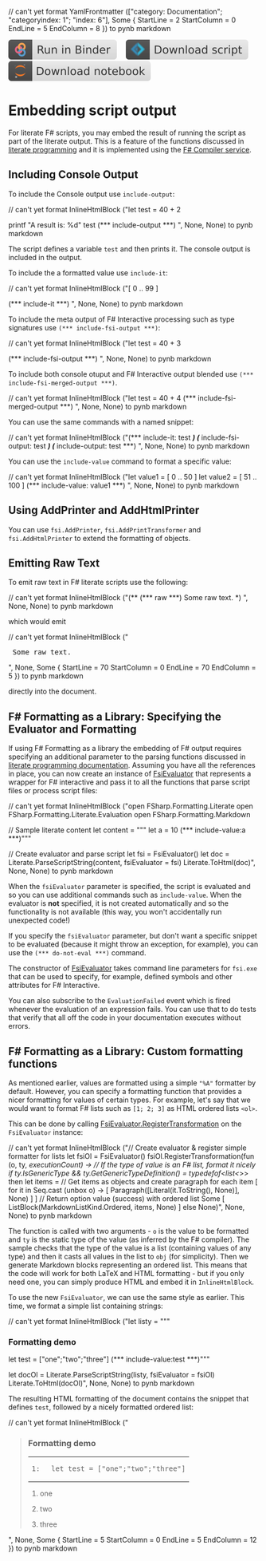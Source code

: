 // can't yet format YamlFrontmatter (["category: Documentation"; "categoryindex: 1"; "index: 6"], Some { StartLine = 2 StartColumn = 0 EndLine = 5 EndColumn = 8 }) to pynb markdown

[![Binder](img/badge-binder.svg)](https://mybinder.org/v2/gh/fsprojects/fsharp.formatting/master?filepath=evaluation.ipynb)&emsp;
[![Script](img/badge-script.svg)](https://fsprojects.github.io/FSharp.Formatting//evaluation.fsx)&emsp;
[![Notebook](img/badge-notebook.svg)](https://fsprojects.github.io/FSharp.Formatting//evaluation.ipynb)

# Embedding script output

For literate F# scripts, you may embed the result of running the script as part of the literate output.
This is a feature of the functions discussed in [literate programming](literate.html) and
it is implemented using the [F# Compiler service](http://fsharp.github.io/FSharp.Compiler.Service/).

## Including Console Output

To include the Console output use `include-output`:

// can't yet format InlineHtmlBlock ("let test = 40 + 2

printf "A result is: %d" test
(*** include-output ***)
", None, None) to pynb markdown

The script defines a variable `test` and then prints it. The console output is included
in the output.

To include the a formatted value use `include-it`:

// can't yet format InlineHtmlBlock ("[ 0 .. 99 ]

(*** include-it ***)
", None, None) to pynb markdown

To include the meta output of F# Interactive processing such as type signatures use `(*** include-fsi-output ***)`:

// can't yet format InlineHtmlBlock ("let test = 40 + 3

(*** include-fsi-output ***)
", None, None) to pynb markdown

To include both console otuput and F# Interactive output blended use `(*** include-fsi-merged-output ***)`.

// can't yet format InlineHtmlBlock ("let test = 40 + 4
(*** include-fsi-merged-output ***)
", None, None) to pynb markdown

You can use the same commands with a named snippet:

// can't yet format InlineHtmlBlock ("(*** include-it: test ***)
(*** include-fsi-output: test ***)
(*** include-output: test ***)
", None, None) to pynb markdown

You can use the `include-value` command to format a specific value:

// can't yet format InlineHtmlBlock ("let value1 = [ 0 .. 50 ]
let value2 = [ 51 .. 100 ]
(*** include-value: value1 ***)
", None, None) to pynb markdown

## Using AddPrinter and AddHtmlPrinter

You can use `fsi.AddPrinter`, `fsi.AddPrintTransformer` and `fsi.AddHtmlPrinter` to extend the formatting of objects.

## Emitting Raw Text

To emit raw text in F# literate scripts use the following:

// can't yet format InlineHtmlBlock ("(**
	(*** raw ***)
	Some raw text.
*)
", None, None) to pynb markdown

which would emit

// can't yet format InlineHtmlBlock ("<pre>
Some raw text.
</pre>", None, Some { StartLine = 70 StartColumn = 0 EndLine = 70 EndColumn = 5 }) to pynb markdown

directly into the document.

## F# Formatting as a Library:  Specifying the Evaluator and Formatting

If using F# Formatting as a library the embedding of F# output requires specifying an additional parameter to the
parsing functions discussed in [literate programming documentation](literate.html).
Assuming you have all the references in place, you can now create an instance of
[FsiEvaluator](https://fsprojects.github.io/FSharp.Formatting/reference/fsharp-formatting-literate-evaluation-fsievaluator.html) that represents a wrapper for F# interactive and pass it to all the
functions that parse script files or process script files:

// can't yet format InlineHtmlBlock ("open FSharp.Formatting.Literate
open FSharp.Formatting.Literate.Evaluation
open FSharp.Formatting.Markdown

// Sample literate content
let content = """
let a = 10
(*** include-value:a ***)"""

// Create evaluator and parse script
let fsi = FsiEvaluator()
let doc = Literate.ParseScriptString(content, fsiEvaluator = fsi)
Literate.ToHtml(doc)", None, None) to pynb markdown

When the `fsiEvaluator` parameter is specified, the script is evaluated and so you
can use additional commands such as `include-value`. When the evaluator is **not** specified,
it is not created automatically and so the functionality is not available (this way,
you won't accidentally run unexpected code!)

If you specify the `fsiEvaluator` parameter, but don't want a specific snippet to be evaluated
(because it might throw an exception, for example), you can use the `(*** do-not-eval ***)`
command.

The constructor of [FsiEvaluator](https://fsprojects.github.io/FSharp.Formatting/reference/fsharp-formatting-literate-evaluation-fsievaluator.html) takes command line parameters for `fsi.exe` that can
be used to specify, for example, defined symbols and other attributes for F# Interactive.

You can also subscribe to the `EvaluationFailed` event which is fired whenever the evaluation
of an expression fails. You can use that to do tests that verify that all off the code in your
documentation executes without errors.

## F# Formatting as a Library: Custom formatting functions

As mentioned earlier, values are formatted using a simple `"%A"` formatter by default.
However, you can specify a formatting function that provides a nicer formatting for values
of certain types. For example, let's say that we would want to format F# lists such as
`[1; 2; 3]` as HTML ordered lists `<ol>`.

This can be done by calling [FsiEvaluator.RegisterTransformation](https://fsprojects.github.io/FSharp.Formatting/reference/fsharp-formatting-literate-evaluation-fsievaluator.html) on the `FsiEvaluator` instance:

// can't yet format InlineHtmlBlock ("// Create evaluator & register simple formatter for lists
let fsiOl = FsiEvaluator()
fsiOl.RegisterTransformation(fun (o, ty, _executionCount) ->
  // If the type of value is an F# list, format it nicely
  if ty.IsGenericType && ty.GetGenericTypeDefinition() = typedefof<list<_>> then
    let items =
      // Get items as objects and create paragraph for each item
      [ for it in Seq.cast<obj> (unbox o) ->
          [ Paragraph([Literal(it.ToString(), None)], None) ] ]
    // Return option value (success) with ordered list
    Some [ ListBlock(MarkdownListKind.Ordered, items, None) ]
  else None)", None, None) to pynb markdown

The function is called with two arguments - `o` is the value to be formatted and `ty`
is the static type of the value (as inferred by the F# compiler). The sample checks
that the type of the value is a list (containing values of any type) and then it
casts all values in the list to `obj` (for simplicity). Then we generate Markdown
blocks representing an ordered list. This means that the code will work for both
LaTeX and HTML formatting - but if you only need one, you can simply produce HTML and
embed it in `InlineHtmlBlock`.

To use the new `FsiEvaluator`, we can use the same style as earlier. This time, we format
a simple list containing strings:

// can't yet format InlineHtmlBlock ("let listy = """
### Formatting demo
let test = ["one";"two";"three"]
(*** include-value:test ***)"""

let docOl = Literate.ParseScriptString(listy, fsiEvaluator = fsiOl)
Literate.ToHtml(docOl)", None, None) to pynb markdown

The resulting HTML formatting of the document contains the snippet that defines `test`,
followed by a nicely formatted ordered list:

// can't yet format InlineHtmlBlock ("<blockquote>
<h3>Formatting demo</h3>
<table class="pre"><tr><td class="lines"><pre class="fssnip">
<span class="l">1: </span>
</pre>
</td>
<td class="snippet"><pre class="fssnip">
<span class="k">let</span> <spanclass="i">test</span> <span class="o">=</span> [<span class="s">&quot;</span><span class="s">one</span><span class="s">&quot;</span>;<span class="s">&quot;</span><span class="s">two</span><span class="s">&quot;</span>;<span class="s">&quot;</span><span class="s">three</span><span class="s">&quot;</span>]</pre>
</td>
</tr>
</table>
<ol>
<li><p>one</p></li>
<li><p>two</p></li>
<li><p>three</p></li>
</ol>
</blockquote>", None, Some { StartLine = 5 StartColumn = 0 EndLine = 5 EndColumn = 12 }) to pynb markdown


